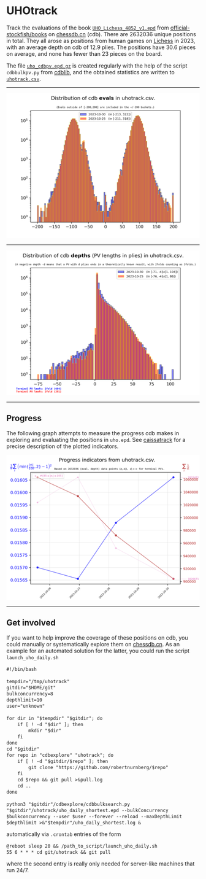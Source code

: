 # UHOtrack

Track the evaluations of the book
[`UHO_Lichess_4852_v1.epd`](https://github.com/official-stockfish/books/raw/master/UHO_Lichess_4852_v1.epd.zip) from
[official-stockfish/books](https://github.com/official-stockfish/books)
on [chessdb.cn](https://chessdb.cn/queryc_en/) (cdb). 
There are 2632036 unique positions in total. They all arose as positions
from human games on [Lichess](https://lichess.org) in 2023, 
with an average depth on cdb of 12.9 plies.
The positions have 30.6 pieces on average, and none has fewer than 23 pieces 
on the board.

The file [`uho_cdbpv.epd.gz`](https://drive.google.com/file/d/1yR3AlKSEcrezsSDRPPyD99N9vry_NArD/view?usp=sharing) is created regularly
with the help of the script `cdbbulkpv.py` from 
[cdblib](https://github.com/robertnurnberg/cdblib), and the obtained statistics
are written to [`uhotrack.csv`](uhotrack.csv).

---

<p align="center"> <img src="uhotrack.png?raw=true"> </p>

---

<p align="center"> <img src="uhotrackpv.png?raw=true"> </p>

---

## Progress

The following graph attempts to measure the progress cdb makes in exploring
and evaluating the positions in `uho.epd`. See
[caissatrack](https://github.com/robertnurnberg/caissatrack)
for a precise description of the plotted indicators.

<p align="center"> <img src="uhotracktime.png?raw=true"> </p>

---

## Get involved

If you want to help improve the coverage of these positions on cdb, you could
manually or systematically explore them on [chessdb.cn](https://chessdb.cn/queryc_en/). As an example for an automated solution for the latter, you could 
run the script `launch_uho_daily.sh`
```shell
#!/bin/bash

tempdir="/tmp/uhotrack"
gitdir="$HOME/git"
bulkconcurrency=8
depthlimit=10
user="unknown"

for dir in "$tempdir" "$gitdir"; do
    if [ ! -d "$dir" ]; then
        mkdir "$dir"
    fi
done
cd "$gitdir"
for repo in "cdbexplore" "uhotrack"; do
    if [ ! -d "$gitdir/$repo" ]; then
        git clone "https://github.com/robertnurnberg/$repo"
    fi
    cd $repo && git pull >&pull.log
    cd ..
done

python3 "$gitdir"/cdbexplore/cdbbulksearch.py "$gitdir"/uhotrack/uho_daily_shortest.epd --bulkConcurrency $bulkconcurrency --user $user --forever --reload --maxDepthLimit $depthlimit >&"$tempdir"/uho_daily_shortest.log &
```
automatically via `.crontab` entries of the form
```
@reboot sleep 20 && /path_to_script/launch_uho_daily.sh
55 6 * * * cd git/uhotrack && git pull
```
where the second entry is really only needed for server-like machines that run
24/7.
